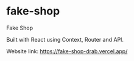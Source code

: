 # fake-shop
Fake Shop

Built with React using Context, Router and API.

Website link: https://fake-shop-drab.vercel.app/
